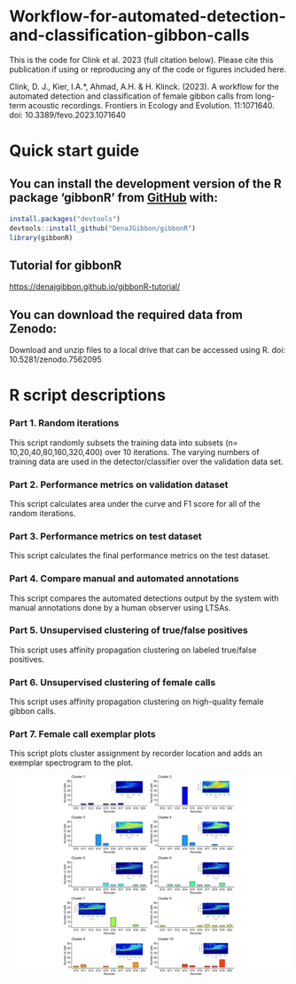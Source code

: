 
<!-- README.md is generated from README.Rmd. Please edit that file -->

# Workflow-for-automated-detection-and-classification-gibbon-calls

This is the code for Clink et al. 2023 (full citation below). Please
cite this publication if using or reproducing any of the code or figures
included here.

Clink, D. J., Kier, I.A.\*, Ahmad, A.H. & H. Klinck. (2023). A workflow
for the automated detection and classification of female gibbon calls
from long-term acoustic recordings. Frontiers in Ecology and Evolution.
11:1071640. doi: 10.3389/fevo.2023.1071640

# Quick start guide

## You can install the development version of the R package ‘gibbonR’ from [GitHub](https://github.com/DenaJGibbon) with:

``` r
install.packages("devtools")
devtools::install_github("DenaJGibbon/gibbonR")
library(gibbonR)
```

## Tutorial for gibbonR

<https://denajgibbon.github.io/gibbonR-tutorial/>

## You can download the required data from Zenodo:

Download and unzip files to a local drive that can be accessed using R.
doi: 10.5281/zenodo.7562095

# R script descriptions

### Part 1. Random iterations

This script randomly subsets the training data into subsets (n=
10,20,40,80,160,320,400) over 10 iterations. The varying numbers of
training data are used in the detector/classifier over the validation
data set.

### Part 2. Performance metrics on validation dataset

This script calculates area under the curve and F1 score for all of the
random iterations.

### Part 3. Performance metrics on test dataset

This script calculates the final performance metrics on the test
dataset.

### Part 4. Compare manual and automated annotations

This script compares the automated detections output by the system with
manual annotations done by a human observer using LTSAs.

### Part 5. Unsupervised clustering of true/false positives

This script uses affinity propagation clustering on labeled true/false
positives.

### Part 6. Unsupervised clustering of female calls

This script uses affinity propagation clustering on high-quality female
gibbon calls.

### Part 7. Female call exemplar plots

This script plots cluster assignment by recorder location and adds an
exemplar spectrogram to the plot.

![](README_files/figure-gfm/unnamed-chunk-3-1.png)<!-- -->
